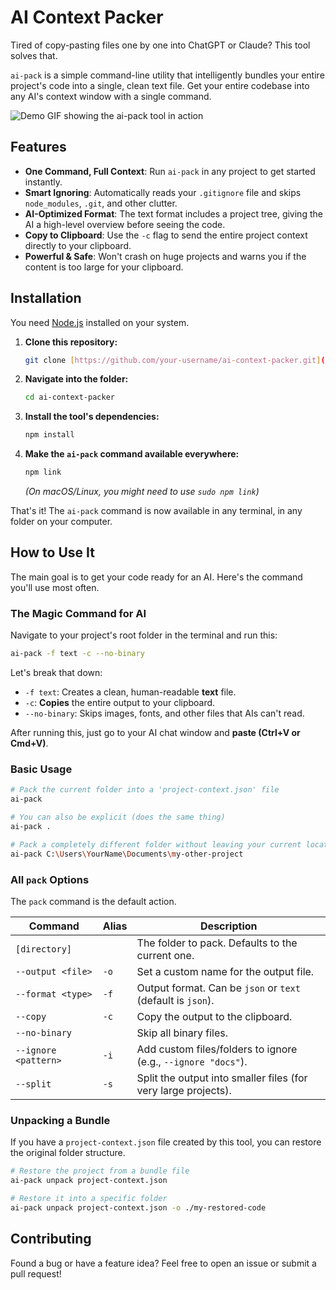 ﻿# AI Context Packer

Tired of copy-pasting files one by one into ChatGPT or Claude? This tool solves that.

`ai-pack` is a simple command-line utility that intelligently bundles your entire project's code into a single, clean text file. Get your entire codebase into any AI's context window with a single command.

![Demo GIF showing the ai-pack tool in action](https'://i.imgur.com/your-demo-image.gif') 
<!-- **Action Item:** Create a short GIF of the tool running and replace the link above! -->

## Features

-   **One Command, Full Context**: Run `ai-pack` in any project to get started instantly.
-   **Smart Ignoring**: Automatically reads your `.gitignore` file and skips `node_modules`, `.git`, and other clutter.
-   **AI-Optimized Format**: The text format includes a project tree, giving the AI a high-level overview before seeing the code.
-   **Copy to Clipboard**: Use the `-c` flag to send the entire project context directly to your clipboard.
-   **Powerful & Safe**: Won't crash on huge projects and warns you if the content is too large for your clipboard.

## Installation

You need [Node.js](https://nodejs.org/) installed on your system.

1.  **Clone this repository:**
    ```bash
    git clone [https://github.com/your-username/ai-context-packer.git](https://github.com/subhadeep322/folder-tool.git)
    ```

2.  **Navigate into the folder:**
    ```bash
    cd ai-context-packer
    ```

3.  **Install the tool's dependencies:**
    ```bash
    npm install
    ```

4.  **Make the `ai-pack` command available everywhere:**
    ```bash
    npm link
    ```
    *(On macOS/Linux, you might need to use `sudo npm link`)*

That's it! The `ai-pack` command is now available in any terminal, in any folder on your computer.

## How to Use It

The main goal is to get your code ready for an AI. Here's the command you'll use most often.

### The Magic Command for AI

Navigate to your project's root folder in the terminal and run this:

```bash
ai-pack -f text -c --no-binary
```

Let's break that down:
-   `-f text`: Creates a clean, human-readable **text** file.
-   `-c`: **Copies** the entire output to your clipboard.
-   `--no-binary`: Skips images, fonts, and other files that AIs can't read.

After running this, just go to your AI chat window and **paste (Ctrl+V or Cmd+V)**.

### Basic Usage

```bash
# Pack the current folder into a 'project-context.json' file
ai-pack

# You can also be explicit (does the same thing)
ai-pack .

# Pack a completely different folder without leaving your current location
ai-pack C:\Users\YourName\Documents\my-other-project
```

### All `pack` Options

The `pack` command is the default action.

| Command              | Alias | Description                                                               |
| -------------------- | ----- | ------------------------------------------------------------------------- |
| `[directory]`        |       | The folder to pack. Defaults to the current one.                          |
| `--output <file>`    | `-o`  | Set a custom name for the output file.                                    |
| `--format <type>`    | `-f`  | Output format. Can be `json` or `text` (default is `json`).               |
| `--copy`             | `-c`  | Copy the output to the clipboard.                                         |
| `--no-binary`        |       | Skip all binary files.                                                    |
| `--ignore <pattern>` | `-i`  | Add custom files/folders to ignore (e.g., `--ignore "docs"`).             |
| `--split`            | `-s`  | Split the output into smaller files (for very large projects).            |

### Unpacking a Bundle

If you have a `project-context.json` file created by this tool, you can restore the original folder structure.

```bash
# Restore the project from a bundle file
ai-pack unpack project-context.json

# Restore it into a specific folder
ai-pack unpack project-context.json -o ./my-restored-code
```

## Contributing


Found a bug or have a feature idea? Feel free to open an issue or submit a pull request!
